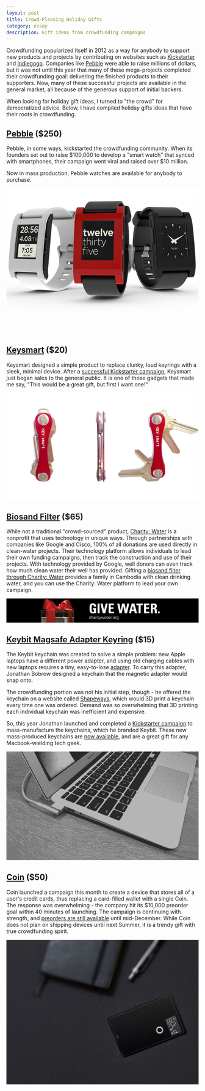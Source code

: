 ```yaml
---
layout: post
title: Crowd-Pleasing Holiday Gifts 
category: essay
description: Gift ideas from crowdfunding campaigns
---
```


Crowdfunding popularized itself in 2012 as a way for anybody to support new products and projects by contributing on websites such as [Kickstarter](http://kickstarter.com) and [Indiegogo](http://indiegogo.com). Companies like [Pebble](https://getpebble.com/) were able to raise millions of dollars, but it was not until this year that many of these mega-projects completed their crowdfunding goal: delivering the finished products to their supporters. Now, many of these successful projects are available in the general market, all because of the generous support of initial backers.

When looking for holiday gift ideas, I turned to "the crowd" for democratized advice. Below, I have compiled holiday gifts ideas that have their roots in crowdfunding.

## [Pebble](http://www.amazon.com/gp/product/B00AYDNRNA/ref=as_li_qf_sp_asin_il_tl?ie=UTF8&camp=1789&creative=9325&creativeASIN=B00AYDNRNA&linkCode=as2&tag=sagacionlook-20) ($250)

Pebble, in some ways, kickstarted the crowdfunding community. When its founders set out to raise $100,000 to develop a "smart watch" that synced with smartphones, their campaign went viral and raised over $10 million.

Now in mass production, Pebble watches are available for anybody to purchase. 

<img src="/images/gift/pebble.jpg" alt="Pebble Smart Watch" class="full"/>

## [Keysmart](http://getkeysmart.com/) ($20)

Keysmart designed a simple product to replace clunky, loud keyrings with a sleek, minimal device. After a [successful Kickstarter campaign](http://www.kickstarter.com/projects/2065501355/smartkey-free-your-pocket), Keysmart just began sales to the general public. It is one of those gadgets that made me say, "This would be a great gift, but first I want one!"

<img src="/images/gift/keysmart.jpg" alt="Keysmart" class="full"/>

## [Biosand Filter](http://www.charitywater.org/cambodia/) ($65)
 
While not a traditional "crowd-sourced" product, [Charity: Water](http://www.charitywater.org) is a nonprofit that uses technology in unique ways. Through partnerships with companies like Google and Cisco, 100% of all donations are used directly in clean-water projects. Their technology platform allows individuals to lead their own funding campaigns, then track the construction and use of their projects. With technology provided by Google, well donors can even track how much clean water their well has provided. Gifting a [biosand filter through Charity: Water](http://www.charitywater.org/cambodia) provides a family in Cambodia with clean drinking water, and you can use the Charity: Water platform to lead your own campaign.

<a href="http://www.charitywater.org/donate"><img src="/images/gift/charitywater.jpg" class="full" /></a>

## [Keybit Magsafe Adapter Keyring](http://bitwise-design.com/) ($15)

The Keybit keychain was created to solve a simple problem: new Apple laptops have a different power adapter, and using old charging cables with new laptops requires a tiny, easy-to-lose [adapter](http://www.amazon.com/gp/product/B008ALAHA4/ref=as_li_qf_sp_asin_il_tl?ie=UTF8&camp=1789&creative=9325&creativeASIN=B008ALAHA4&linkCode=as2&tag=sagacionlook-20). To carry this adapter, Jonathan Bobrow designed a keychain that the magnetic adapter would snap onto. 

The crowdfunding portion was not his initial step, though - he offered the keychain on a website called [Shapeways](http://www.shapeways.com/model/956722/keybit-magsafe-adapter-key-ring-beta.html?li=productBox-search), which would 3D print a keychain every time one was ordered. Demand was so overwhelming that 3D printing each individual keychain was inefficient and expensive. 

So, this year Jonathan launched and completed a [Kickstarter campaign](http://www.kickstarter.com/projects/1059262388/keybit-magsafe-adapter-key-ring) to mass-manufacture the keychains, which he branded Keybit. These new mass-produced keychains are [now available](http://bitwise-design.com/), and are a great gift for any Macbook-wielding tech geek. 

<img src="/images/gift/keybit.gif" alt="Keybit" class="full" />

## [Coin](https://onlycoin.com/?referral=EHmgdLcS) ($50)

Coin launched a campaign this month to create a device that stores all of a user's credit cards, thus replacing a card-filled wallet with a single Coin. The response was overwhelming - the company hit its $10,000 preorder goal within 40 minutes of launching. The campaign is continuing with strength, and [preorders are still available](http://bitwise-design.com/) until mid-December. While Coin does not plan on shipping devices until next Summer, it is a trendy gift with true crowdfunding spirit.

<a href="http://ablebrewing.com/collections/products/#kone-brewing-system"><img src="/images/gift/coin.jpg" alt="Coin" class="full"/></a>
